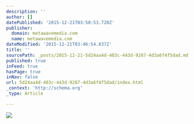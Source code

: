 ```yaml
---
description: ''
author: []
datePublished: '2015-12-21T03:50:53.720Z'
publisher:
  domain: metawavemedia.com
  name: metawavemedia.com
dateModified: '2015-12-21T03:46:54.837Z'
title: ''
sourcePath: _posts/2015-12-21-5d24aa4d-403c-443d-9287-4d3a6f4f5dad.md
published: true
inFeed: true
hasPage: true
inNav: false
url: 5d24aa4d-403c-443d-9287-4d3a6f4f5dad/index.html
_context: 'http://schema.org'
_type: Article

---
```

![](http://metawavemedia.com/mw/Home_files/skyRange.png)